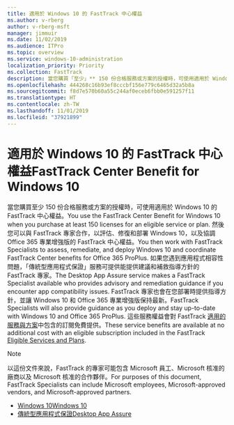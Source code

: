 ```yaml
---
title: 適用於 Windows 10 的 FastTrack 中心權益
ms.author: v-rberg
author: v-rberg-msft
manager: jimmuir
ms.date: 11/02/2019
ms.audience: ITPro
ms.topic: overview
ms.service: windows-10-administration
localization_priority: Priority
ms.collection: FastTrack
description: 當您購買「至少」** 150 份合格服務或方案的授權時，可使用適用於 Windows 10 的 FastTrack 中心權益。
ms.openlocfilehash: 444268c16b93ef8cccbf156e779c6465d32a5b8a
ms.sourcegitcommit: f8d7e570b60a55c244af0eceb6fbb0e591257f11
ms.translationtype: HT
ms.contentlocale: zh-TW
ms.lasthandoff: 11/01/2019
ms.locfileid: "37921899"
---
```

# <a name="fasttrack-center-benefit-for-windows-10"></a><span data-ttu-id="04976-103">適用於 Windows 10 的 FastTrack 中心權益</span><span class="sxs-lookup"><span data-stu-id="04976-103">FastTrack Center Benefit for Windows 10</span></span>

<span data-ttu-id="04976-104">當您購買至少 150 份合格服務或方案的授權時，可使用適用於 Windows 10 的 FastTrack 中心權益。</span><span class="sxs-lookup"><span data-stu-id="04976-104">You use the FastTrack Center Benefit for Windows 10 when you purchase at least 150 licenses for an eligible service or plan.</span></span> <span data-ttu-id="04976-105">然後您可以與 FastTrack 專家合作，以評估、修復和部署 Windows 10，以及協調 Office 365 專業增強版的 FastTrack 中心權益。</span><span class="sxs-lookup"><span data-stu-id="04976-105">You then work with FastTrack Specialists to assess, remediate, and deploy Windows 10 and coordinate FastTrack Center benefits for Office 365 ProPlus.</span></span> <span data-ttu-id="04976-106">如果您遇到應用程式相容性問題，「傳統型應用程式保證」服務可提供能提供建議和補救指導方針的 FastTrack 專家。</span><span class="sxs-lookup"><span data-stu-id="04976-106">The Desktop App Assure service makes a FastTrack Specialist available who provides advisory and remediation guidance if you encounter app compatibility issues.</span></span>  <span data-ttu-id="04976-107">FastTrack 專家也會在您部署時提供指導方針，並讓 Windows 10 和 Office 365 專業增強版保持最新。</span><span class="sxs-lookup"><span data-stu-id="04976-107">FastTrack Specialists will also provide guidance as you deploy and stay up-to-date with Windows 10 and Office 365 ProPlus.</span></span> <span data-ttu-id="04976-108">這些服務權益會對 FastTrack [適用的服務與方案](M365-eligible-services-and-plans.md)中包含的訂閱免費提供。</span><span class="sxs-lookup"><span data-stu-id="04976-108">These service benefits are available at no additional cost with an eligible subscription included in the FastTrack [Eligible Services and Plans](M365-eligible-services-and-plans.md).</span></span>
  
> [!NOTE]
> <span data-ttu-id="04976-109">以這份文件來說，FastTrack 的專家可能包含 Microsoft 員工、Microsoft 核准的廠商以及 Microsoft 核准的合作夥伴。</span><span class="sxs-lookup"><span data-stu-id="04976-109">For purposes of this document, FastTrack Specialists can include Microsoft employees, Microsoft-approved vendors, and Microsoft-approved partners.</span></span> 
    
- [<span data-ttu-id="04976-110">Windows 10</span><span class="sxs-lookup"><span data-stu-id="04976-110">Windows 10</span></span>](Win-10-windows-10.md)
- [<span data-ttu-id="04976-111">傳統型應用程式保證</span><span class="sxs-lookup"><span data-stu-id="04976-111">Desktop App Assure</span></span>](Win-10-desktop-app-assure.md)
  

  

 
